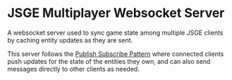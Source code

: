 # JSGE Multiplayer Websocket Server

A websocket server used to sync game state among multiple JSGE clients by caching entity updates as they are sent.

This server follows the [Publish Subscribe Pattern](https://en.wikipedia.org/wiki/Publish%E2%80%93subscribe_pattern) where connected clients push updates for the state of the entities they own, and can also send messages directly to other clients as needed.

